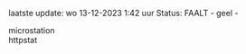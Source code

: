 laatste update: 
wo 13-12-2023  1:42   uur 
Status: FAALT - geel - 
<div class="service Y">microstation</div><div class="service Y">httpstat</div>